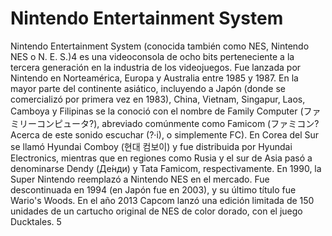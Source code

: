 # Nintendo Entertainment System


Nintendo Entertainment System (conocida también como NES, Nintendo NES o N. E. S.)4​ es una videoconsola de ocho bits perteneciente a la tercera generación en la industria de los videojuegos. Fue lanzada por Nintendo en Norteamérica, Europa y Australia entre 1985 y 1987. En la mayor parte del continente asiático, incluyendo a Japón (donde se comercializó por primera vez en 1983), China, Vietnam, Singapur, Laos, Camboya y Filipinas se la conoció con el nombre de Family Computer (ファミリーコンピュータ?), abreviado comúnmente como Famicom (ファミコン? Acerca de este sonido escuchar (?·i), o simplemente FC). En Corea del Sur se llamó Hyundai Comboy (현대 컴보이) y fue distribuida por Hyundai Electronics, mientras que en regiones como Rusia y el sur de Asia pasó a denominarse Dendy (Де́нди) y Tata Famicom, respectivamente. En 1990, la Super Nintendo reemplazó a Nintendo NES en el mercado. Fue descontinuada en 1994 (en Japón fue en 2003), y su último título fue Wario's Woods. En el año 2013 Capcom lanzó una edición limitada de 150 unidades de un cartucho original de NES de color dorado, con el juego Ducktales. 5​